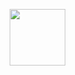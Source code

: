 <p align="center">
    <img src="https://github.com/aymey/aymey/assets/58243358/f5214283-2a74-4413-9c1e-072415e9b20e" width="100" height="100">
</p>
